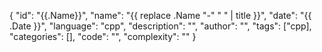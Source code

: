 {
"id": "{{.Name}}",
"name": "{{ replace .Name "-" " " | title }}",
"date": "{{ .Date }}",
"language": "cpp",
"description": "",
"author": "",
"tags": ["cpp],
"categories": [],
"code": "",
"complexity": ""
}